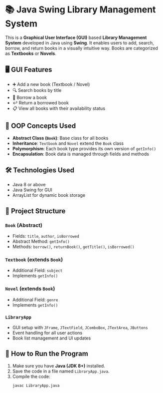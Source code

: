 # 📚 Java Swing Library Management System

This is a **Graphical User Interface (GUI)** based **Library Management System** developed in Java using **Swing**. It enables users to add, search, borrow, and return books in a visually intuitive way. Books are categorized as **Textbooks** or **Novels**.

## 🖥️ GUI Features

- ➕ Add a new book (Textbook / Novel)
- 🔍 Search books by title
- 📖 Borrow a book
- ↩ Return a borrowed book
- 📋 View all books with their availability status

## 🧠 OOP Concepts Used

- **Abstract Class (`Book`)**: Base class for all books
- **Inheritance**: `Textbook` and `Novel` extend the `Book` class
- **Polymorphism**: Each book type provides its own version of `getInfo()`
- **Encapsulation**: Book data is managed through fields and methods

## 🛠️ Technologies Used

- Java 8 or above
- Java Swing for GUI
- ArrayList for dynamic book storage

## 📂 Project Structure

### `Book` (Abstract)
- Fields: `title`, `author`, `isBorrowed`
- Abstract Method: `getInfo()`
- Methods: `borrow()`, `returnBook()`, `getTitle()`, `isBorrowed()`

### `Textbook` (extends `Book`)
- Additional Field: `subject`
- Implements `getInfo()`

### `Novel` (extends `Book`)
- Additional Field: `genre`
- Implements `getInfo()`

### `LibraryApp`
- GUI setup with `JFrame`, `JTextField`, `JComboBox`, `JTextArea`, `JButtons`
- Event handling for all user actions
- Book list management and UI updates

## 🏁 How to Run the Program

1. Make sure you have **Java (JDK 8+)** installed.
2. Save the code in a file named `LibraryApp.java`.
3. Compile the code:
   ```bash
   javac LibraryApp.java
